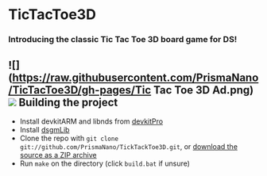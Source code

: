# TicTacToe3D

### Introducing the classic Tic Tac Toe 3D board game for DS!
![](https://raw.githubusercontent.com/PrismaNano/TicTacToe3D/gh-pages/Tic Tac Toe 3D Ad.png)
![](https://cloud.githubusercontent.com/assets/12837982/9126261/4c1e59ae-3c79-11e5-8291-be4aec5d51b8.png)
Building the project
--------------------
*  Install devkitARM and libnds from [devkitPro](http://devkitpro.org/)
*  Install [dsgmLib](https://github.com/CTurt/dsgmLib)
*  Clone the repo with `git clone git://github.com/PrismaNano/TickTackToe3D.git`, or [download the source as a ZIP archive](https://github.com/PrismaNano/TicTacToe3D/archive/master.zip)
*  Run `make` on the directory (click `build.bat` if unsure)

